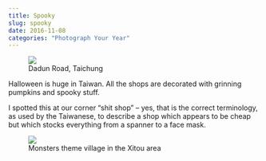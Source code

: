 ```yaml
---
title: Spooky
slug: spooky
date: 2016-11-08
categories: "Photograph Your Year"
---
```


<figure><img src="http://res.cloudinary.com/dy6grlu8z/image/upload/v1558841771/rniaogaku8oihzoqhf1g.jpg"/><figcaption>Dadun Road, Taichung</figcaption></figure>
<p>Halloween is huge in Taiwan. All the shops are decorated with grinning pumpkins and spooky stuff.</p>
<p>I spotted this at our corner “shit shop” – yes, that is the correct terminology, as used by the Taiwanese, to describe a shop which appears to be cheap but which stocks everything from a spanner to a face mask.</p>
<figure><img src="http://res.cloudinary.com/dy6grlu8z/image/upload/v1558841771/s7dyg3gsqij65dk1i4gh.jpg"/><figcaption>Monsters theme village in the Xitou area</figcaption></figure>
<p> </p>
<p> </p>
<p> </p>







